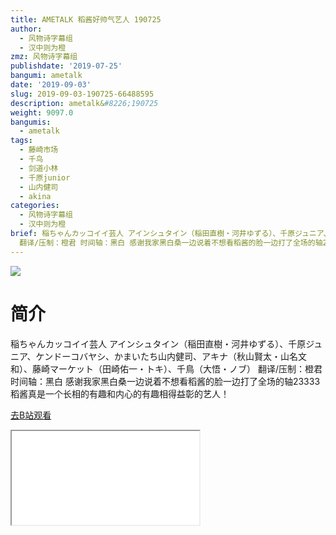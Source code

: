 ```yaml
---
title: AMETALK 稻酱好帅气艺人 190725
author:
  - 风物诗字幕组
  - 汉中则为橙
zmz: 风物诗字幕组
publishdate: '2019-07-25'
bangumi: ametalk
date: '2019-09-03'
slug: 2019-09-03-190725-66488595
description: ametalk&#8226;190725
weight: 9097.0
bangumis:
  - ametalk
tags:
  - 藤崎市场
  - 千鸟
  - 剑道小林
  - 千原junior
  - 山内健司
  - akina
categories:
  - 风物诗字幕组
  - 汉中则为橙
brief: 稲ちゃんカッコイイ芸人 アインシュタイン（稲田直樹・河井ゆずる）、千原ジュニア、ケンドーコバヤシ、かまいたち山内健司、アキナ（秋山賢太・山名文和）、藤崎マーケット（田崎佑一・トキ）、千鳥（大悟・ノブ）
  翻译/压制：橙君 时间轴：黑白 感谢我家黑白桑一边说着不想看稻酱的脸一边打了全场的轴23333 稻酱真是一个长相的有趣和内心的有趣相得益彰的艺人！
---
```

![](https://raw.githubusercontent.com/tcgriffith/owaraisite/master/static/tmpimg/b874d91bbaf532eea713cb151985ac5b5244c03e.jpg.480.jpg)
# 简介  
稲ちゃんカッコイイ芸人
アインシュタイン（稲田直樹・河井ゆずる）、千原ジュニア、ケンドーコバヤシ、かまいたち山内健司、アキナ（秋山賢太・山名文和）、藤崎マーケット（田崎佑一・トキ）、千鳥（大悟・ノブ）
翻译/压制：橙君 时间轴：黑白
感谢我家黑白桑一边说着不想看稻酱的脸一边打了全场的轴23333
稻酱真是一个长相的有趣和内心的有趣相得益彰的艺人！  

[去B站观看](https://www.bilibili.com/video/av66488595/)
<div class ="resp-container"><iframe class="testiframe" src="//player.bilibili.com/player.html?aid=66488595"", scrolling="no", allowfullscreen="true" > </iframe></div> 
